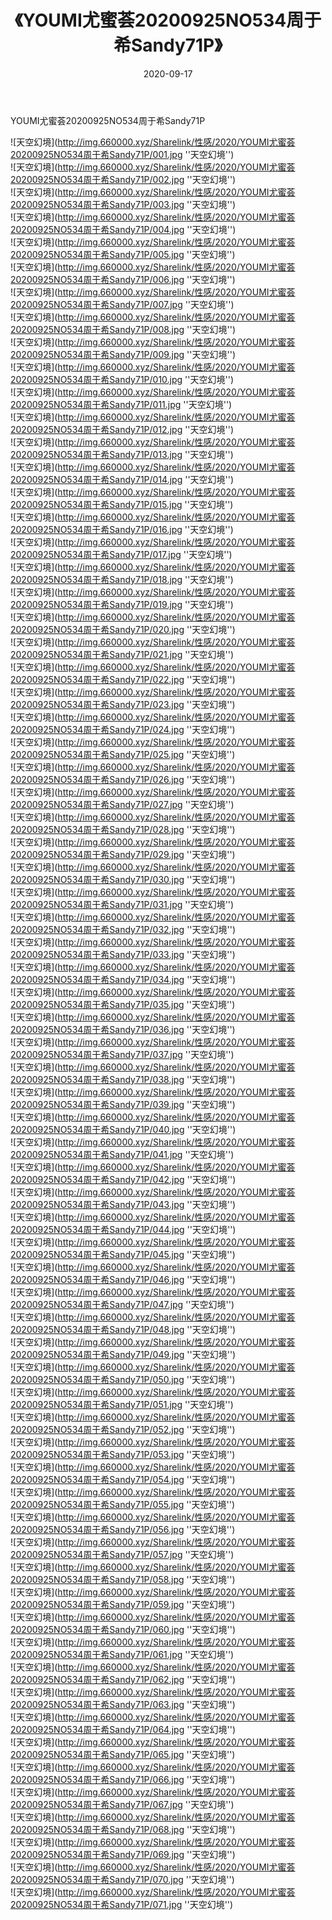 ﻿---
layout: post
title:  《YOUMI尤蜜荟20200925NO534周于希Sandy71P》
date:   2020-09-17
img: http://img.660000.xyz/Sharelink/性感/2020/YOUMI尤蜜荟20200925NO534周于希Sandy71P/000.jpg
categories: [美女, 性感, 泳衣]
---

YOUMI尤蜜荟20200925NO534周于希Sandy71P



![天空幻境](http://img.660000.xyz/Sharelink/性感/2020/YOUMI尤蜜荟20200925NO534周于希Sandy71P/001.jpg ''天空幻境'') <br>
![天空幻境](http://img.660000.xyz/Sharelink/性感/2020/YOUMI尤蜜荟20200925NO534周于希Sandy71P/002.jpg ''天空幻境'') <br>
![天空幻境](http://img.660000.xyz/Sharelink/性感/2020/YOUMI尤蜜荟20200925NO534周于希Sandy71P/003.jpg ''天空幻境'') <br>
![天空幻境](http://img.660000.xyz/Sharelink/性感/2020/YOUMI尤蜜荟20200925NO534周于希Sandy71P/004.jpg ''天空幻境'') <br>
![天空幻境](http://img.660000.xyz/Sharelink/性感/2020/YOUMI尤蜜荟20200925NO534周于希Sandy71P/005.jpg ''天空幻境'') <br>
![天空幻境](http://img.660000.xyz/Sharelink/性感/2020/YOUMI尤蜜荟20200925NO534周于希Sandy71P/006.jpg ''天空幻境'') <br>
![天空幻境](http://img.660000.xyz/Sharelink/性感/2020/YOUMI尤蜜荟20200925NO534周于希Sandy71P/007.jpg ''天空幻境'') <br>
![天空幻境](http://img.660000.xyz/Sharelink/性感/2020/YOUMI尤蜜荟20200925NO534周于希Sandy71P/008.jpg ''天空幻境'') <br>
![天空幻境](http://img.660000.xyz/Sharelink/性感/2020/YOUMI尤蜜荟20200925NO534周于希Sandy71P/009.jpg ''天空幻境'') <br>
![天空幻境](http://img.660000.xyz/Sharelink/性感/2020/YOUMI尤蜜荟20200925NO534周于希Sandy71P/010.jpg ''天空幻境'') <br>
![天空幻境](http://img.660000.xyz/Sharelink/性感/2020/YOUMI尤蜜荟20200925NO534周于希Sandy71P/011.jpg ''天空幻境'') <br>
![天空幻境](http://img.660000.xyz/Sharelink/性感/2020/YOUMI尤蜜荟20200925NO534周于希Sandy71P/012.jpg ''天空幻境'') <br>
![天空幻境](http://img.660000.xyz/Sharelink/性感/2020/YOUMI尤蜜荟20200925NO534周于希Sandy71P/013.jpg ''天空幻境'') <br>
![天空幻境](http://img.660000.xyz/Sharelink/性感/2020/YOUMI尤蜜荟20200925NO534周于希Sandy71P/014.jpg ''天空幻境'') <br>
![天空幻境](http://img.660000.xyz/Sharelink/性感/2020/YOUMI尤蜜荟20200925NO534周于希Sandy71P/015.jpg ''天空幻境'') <br>
![天空幻境](http://img.660000.xyz/Sharelink/性感/2020/YOUMI尤蜜荟20200925NO534周于希Sandy71P/016.jpg ''天空幻境'') <br>
![天空幻境](http://img.660000.xyz/Sharelink/性感/2020/YOUMI尤蜜荟20200925NO534周于希Sandy71P/017.jpg ''天空幻境'') <br>
![天空幻境](http://img.660000.xyz/Sharelink/性感/2020/YOUMI尤蜜荟20200925NO534周于希Sandy71P/018.jpg ''天空幻境'') <br>
![天空幻境](http://img.660000.xyz/Sharelink/性感/2020/YOUMI尤蜜荟20200925NO534周于希Sandy71P/019.jpg ''天空幻境'') <br>
![天空幻境](http://img.660000.xyz/Sharelink/性感/2020/YOUMI尤蜜荟20200925NO534周于希Sandy71P/020.jpg ''天空幻境'') <br>
![天空幻境](http://img.660000.xyz/Sharelink/性感/2020/YOUMI尤蜜荟20200925NO534周于希Sandy71P/021.jpg ''天空幻境'') <br>
![天空幻境](http://img.660000.xyz/Sharelink/性感/2020/YOUMI尤蜜荟20200925NO534周于希Sandy71P/022.jpg ''天空幻境'') <br>
![天空幻境](http://img.660000.xyz/Sharelink/性感/2020/YOUMI尤蜜荟20200925NO534周于希Sandy71P/023.jpg ''天空幻境'') <br>
![天空幻境](http://img.660000.xyz/Sharelink/性感/2020/YOUMI尤蜜荟20200925NO534周于希Sandy71P/024.jpg ''天空幻境'') <br>
![天空幻境](http://img.660000.xyz/Sharelink/性感/2020/YOUMI尤蜜荟20200925NO534周于希Sandy71P/025.jpg ''天空幻境'') <br>
![天空幻境](http://img.660000.xyz/Sharelink/性感/2020/YOUMI尤蜜荟20200925NO534周于希Sandy71P/026.jpg ''天空幻境'') <br>
![天空幻境](http://img.660000.xyz/Sharelink/性感/2020/YOUMI尤蜜荟20200925NO534周于希Sandy71P/027.jpg ''天空幻境'') <br>
![天空幻境](http://img.660000.xyz/Sharelink/性感/2020/YOUMI尤蜜荟20200925NO534周于希Sandy71P/028.jpg ''天空幻境'') <br>
![天空幻境](http://img.660000.xyz/Sharelink/性感/2020/YOUMI尤蜜荟20200925NO534周于希Sandy71P/029.jpg ''天空幻境'') <br>
![天空幻境](http://img.660000.xyz/Sharelink/性感/2020/YOUMI尤蜜荟20200925NO534周于希Sandy71P/030.jpg ''天空幻境'') <br>
![天空幻境](http://img.660000.xyz/Sharelink/性感/2020/YOUMI尤蜜荟20200925NO534周于希Sandy71P/031.jpg ''天空幻境'') <br>
![天空幻境](http://img.660000.xyz/Sharelink/性感/2020/YOUMI尤蜜荟20200925NO534周于希Sandy71P/032.jpg ''天空幻境'') <br>
![天空幻境](http://img.660000.xyz/Sharelink/性感/2020/YOUMI尤蜜荟20200925NO534周于希Sandy71P/033.jpg ''天空幻境'') <br>
![天空幻境](http://img.660000.xyz/Sharelink/性感/2020/YOUMI尤蜜荟20200925NO534周于希Sandy71P/034.jpg ''天空幻境'') <br>
![天空幻境](http://img.660000.xyz/Sharelink/性感/2020/YOUMI尤蜜荟20200925NO534周于希Sandy71P/035.jpg ''天空幻境'') <br>
![天空幻境](http://img.660000.xyz/Sharelink/性感/2020/YOUMI尤蜜荟20200925NO534周于希Sandy71P/036.jpg ''天空幻境'') <br>
![天空幻境](http://img.660000.xyz/Sharelink/性感/2020/YOUMI尤蜜荟20200925NO534周于希Sandy71P/037.jpg ''天空幻境'') <br>
![天空幻境](http://img.660000.xyz/Sharelink/性感/2020/YOUMI尤蜜荟20200925NO534周于希Sandy71P/038.jpg ''天空幻境'') <br>
![天空幻境](http://img.660000.xyz/Sharelink/性感/2020/YOUMI尤蜜荟20200925NO534周于希Sandy71P/039.jpg ''天空幻境'') <br>
![天空幻境](http://img.660000.xyz/Sharelink/性感/2020/YOUMI尤蜜荟20200925NO534周于希Sandy71P/040.jpg ''天空幻境'') <br>
![天空幻境](http://img.660000.xyz/Sharelink/性感/2020/YOUMI尤蜜荟20200925NO534周于希Sandy71P/041.jpg ''天空幻境'') <br>
![天空幻境](http://img.660000.xyz/Sharelink/性感/2020/YOUMI尤蜜荟20200925NO534周于希Sandy71P/042.jpg ''天空幻境'') <br>
![天空幻境](http://img.660000.xyz/Sharelink/性感/2020/YOUMI尤蜜荟20200925NO534周于希Sandy71P/043.jpg ''天空幻境'') <br>
![天空幻境](http://img.660000.xyz/Sharelink/性感/2020/YOUMI尤蜜荟20200925NO534周于希Sandy71P/044.jpg ''天空幻境'') <br>
![天空幻境](http://img.660000.xyz/Sharelink/性感/2020/YOUMI尤蜜荟20200925NO534周于希Sandy71P/045.jpg ''天空幻境'') <br>
![天空幻境](http://img.660000.xyz/Sharelink/性感/2020/YOUMI尤蜜荟20200925NO534周于希Sandy71P/046.jpg ''天空幻境'') <br>
![天空幻境](http://img.660000.xyz/Sharelink/性感/2020/YOUMI尤蜜荟20200925NO534周于希Sandy71P/047.jpg ''天空幻境'') <br>
![天空幻境](http://img.660000.xyz/Sharelink/性感/2020/YOUMI尤蜜荟20200925NO534周于希Sandy71P/048.jpg ''天空幻境'') <br>
![天空幻境](http://img.660000.xyz/Sharelink/性感/2020/YOUMI尤蜜荟20200925NO534周于希Sandy71P/049.jpg ''天空幻境'') <br>
![天空幻境](http://img.660000.xyz/Sharelink/性感/2020/YOUMI尤蜜荟20200925NO534周于希Sandy71P/050.jpg ''天空幻境'') <br>
![天空幻境](http://img.660000.xyz/Sharelink/性感/2020/YOUMI尤蜜荟20200925NO534周于希Sandy71P/051.jpg ''天空幻境'') <br>
![天空幻境](http://img.660000.xyz/Sharelink/性感/2020/YOUMI尤蜜荟20200925NO534周于希Sandy71P/052.jpg ''天空幻境'') <br>
![天空幻境](http://img.660000.xyz/Sharelink/性感/2020/YOUMI尤蜜荟20200925NO534周于希Sandy71P/053.jpg ''天空幻境'') <br>
![天空幻境](http://img.660000.xyz/Sharelink/性感/2020/YOUMI尤蜜荟20200925NO534周于希Sandy71P/054.jpg ''天空幻境'') <br>
![天空幻境](http://img.660000.xyz/Sharelink/性感/2020/YOUMI尤蜜荟20200925NO534周于希Sandy71P/055.jpg ''天空幻境'') <br>
![天空幻境](http://img.660000.xyz/Sharelink/性感/2020/YOUMI尤蜜荟20200925NO534周于希Sandy71P/056.jpg ''天空幻境'') <br>
![天空幻境](http://img.660000.xyz/Sharelink/性感/2020/YOUMI尤蜜荟20200925NO534周于希Sandy71P/057.jpg ''天空幻境'') <br>
![天空幻境](http://img.660000.xyz/Sharelink/性感/2020/YOUMI尤蜜荟20200925NO534周于希Sandy71P/058.jpg ''天空幻境'') <br>
![天空幻境](http://img.660000.xyz/Sharelink/性感/2020/YOUMI尤蜜荟20200925NO534周于希Sandy71P/059.jpg ''天空幻境'') <br>
![天空幻境](http://img.660000.xyz/Sharelink/性感/2020/YOUMI尤蜜荟20200925NO534周于希Sandy71P/060.jpg ''天空幻境'') <br>
![天空幻境](http://img.660000.xyz/Sharelink/性感/2020/YOUMI尤蜜荟20200925NO534周于希Sandy71P/061.jpg ''天空幻境'') <br>
![天空幻境](http://img.660000.xyz/Sharelink/性感/2020/YOUMI尤蜜荟20200925NO534周于希Sandy71P/062.jpg ''天空幻境'') <br>
![天空幻境](http://img.660000.xyz/Sharelink/性感/2020/YOUMI尤蜜荟20200925NO534周于希Sandy71P/063.jpg ''天空幻境'') <br>
![天空幻境](http://img.660000.xyz/Sharelink/性感/2020/YOUMI尤蜜荟20200925NO534周于希Sandy71P/064.jpg ''天空幻境'') <br>
![天空幻境](http://img.660000.xyz/Sharelink/性感/2020/YOUMI尤蜜荟20200925NO534周于希Sandy71P/065.jpg ''天空幻境'') <br>
![天空幻境](http://img.660000.xyz/Sharelink/性感/2020/YOUMI尤蜜荟20200925NO534周于希Sandy71P/066.jpg ''天空幻境'') <br>
![天空幻境](http://img.660000.xyz/Sharelink/性感/2020/YOUMI尤蜜荟20200925NO534周于希Sandy71P/067.jpg ''天空幻境'') <br>
![天空幻境](http://img.660000.xyz/Sharelink/性感/2020/YOUMI尤蜜荟20200925NO534周于希Sandy71P/068.jpg ''天空幻境'') <br>
![天空幻境](http://img.660000.xyz/Sharelink/性感/2020/YOUMI尤蜜荟20200925NO534周于希Sandy71P/069.jpg ''天空幻境'') <br>
![天空幻境](http://img.660000.xyz/Sharelink/性感/2020/YOUMI尤蜜荟20200925NO534周于希Sandy71P/070.jpg ''天空幻境'') <br>
![天空幻境](http://img.660000.xyz/Sharelink/性感/2020/YOUMI尤蜜荟20200925NO534周于希Sandy71P/071.jpg ''天空幻境'') <br>